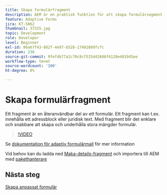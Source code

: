 ```yaml
---
title: Skapa formulärfragment
description: AEM är en praktisk funktion för att skapa formulärsegment som en panel eller en grupp fält endast en gång och återanvända dem i anpassade formulär.
feature: Adaptive Forms
jira: KT-5862
thumbnail: 37325.jpg
topic: Development
role: Developer
level: Beginner
exl-id: 86a67f43-882f-4e97-b528-17492689fcfc
duration: 236
source-git-commit: 9fef4b77a2c70c8cf525d42686f4120e481945ee
workflow-type: tm+mt
source-wordcount: '100'
ht-degree: 0%

---
```


# Skapa formulärfragment

Ett fragment är en återanvändbar del av ett formulär. Ett fragment kan t.ex. innehålla ett adressblock eller juridisk text. Med fragment blir det enklare och snabbare att skapa och underhålla stora mängder formulär.


>[!VIDEO](https://video.tv.adobe.com/v/37325?quality=12&learn=on)



Se [dokumentation för adaptiv formulärmall](https://experienceleague.adobe.com/docs/experience-manager-65/forms/adaptive-forms-basic-authoring/adaptive-form-fragments.html) för mer information

Vid behov kan du ladda ned [Maka-details-fragment](assets/spouse-details-fragment.zip) och importera till AEM med [pakethanterare](http://localhost:4502/crx/packmgr/index.jsp)

## Nästa steg

[Skapa anpassat formulär](./create-adaptive-form.md)
